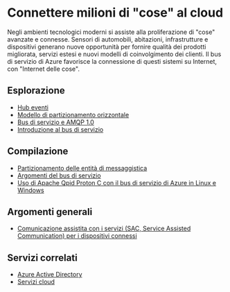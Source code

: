 <properties pageTitle="Connettere milioni di &quot;cose&quot; al cloud" metaKeywords="Service Bus, internet of things" description="Informazioni su come connettere milioni di &quot;cose&quot; al cloud con Microsoft Azure." services="service-bus" documentationCenter=".NET" title="Connettere milioni di &quot;cose&quot; al cloud" authors="sethm" solutions="" manager="timlt" editor="mattshel" />

<tags ms.service="service-bus" ms.workload="tbd" ms.tgt_pltfrm="na" ms.devlang="multiple" ms.topic="article" ms.date="09/24/2014" ms.author="sethm" />

# Connettere milioni di "cose" al cloud

Negli ambienti tecnologici moderni si assiste alla proliferazione di "cose" avanzate e connesse. Sensori di automobili, abitazioni, infrastrutture e dispositivi generano nuove opportunità per fornire qualità dei prodotti migliorata, servizi estesi e nuovi modelli di coinvolgimento dei clienti. Il bus di servizio di Azure favorisce la connessione di questi sistemi su Internet, con "Internet delle cose".

## Esplorazione

-   [Hub eventi][Hub eventi]
-   [Modello di partizionamento orizzontale][Modello di partizionamento orizzontale]
-   [Bus di servizio e AMQP 1.0][Bus di servizio e AMQP 1.0]
-   [Introduzione al bus di servizio][Introduzione al bus di servizio]

## Compilazione

-   [Partizionamento delle entità di messaggistica][Partizionamento delle entità di messaggistica]
-   [Argomenti del bus di servizio][Argomenti del bus di servizio]
-   [Uso di Apache Qpid Proton C con il bus di servizio di Azure in Linux e Windows][Uso di Apache Qpid Proton C con il bus di servizio di Azure in Linux e Windows]

## Argomenti generali

-   [Comunicazione assistita con i servizi (SAC, Service Assisted Communication) per i dispositivi connessi][Comunicazione assistita con i servizi (SAC, Service Assisted Communication) per i dispositivi connessi]

## Servizi correlati

-   [Azure Active Directory][Azure Active Directory]
-   [Servizi cloud][Servizi cloud]

  [Hub eventi]: http://msdn.microsoft.com/it-it/library/dn789973.aspx
  [Modello di partizionamento orizzontale]: http://msdn.microsoft.com/it-it/library/dn589797.aspx
  [Bus di servizio e AMQP 1.0]: http://msdn.microsoft.com/it-it/library/azure/jj841071.aspx
  [Introduzione al bus di servizio]: http://azure.microsoft.com/it-it/documentation/services/service-bus/
  [Partizionamento delle entità di messaggistica]: http://msdn.microsoft.com/it-it/library/azure/dn520246.aspx
  [Argomenti del bus di servizio]: http://azure.microsoft.com/it-it/documentation/articles/service-bus-dotnet-how-to-use-topics-subscriptions/
  [Uso di Apache Qpid Proton C con il bus di servizio di Azure in Linux e Windows]: http://msdn.microsoft.com/it-it/library/azure/dn235560.aspx
  [Comunicazione assistita con i servizi (SAC, Service Assisted Communication) per i dispositivi connessi]: http://blogs.msdn.com/b/clemensv/archive/2014/02/10/service-assisted-communication-for-connected-devices.aspx
  [Azure Active Directory]: http://azure.microsoft.com/it-it/documentation/services/active-directory/
  [Servizi cloud]: http://azure.microsoft.com/it-it/documentation/services/cloud-services/
